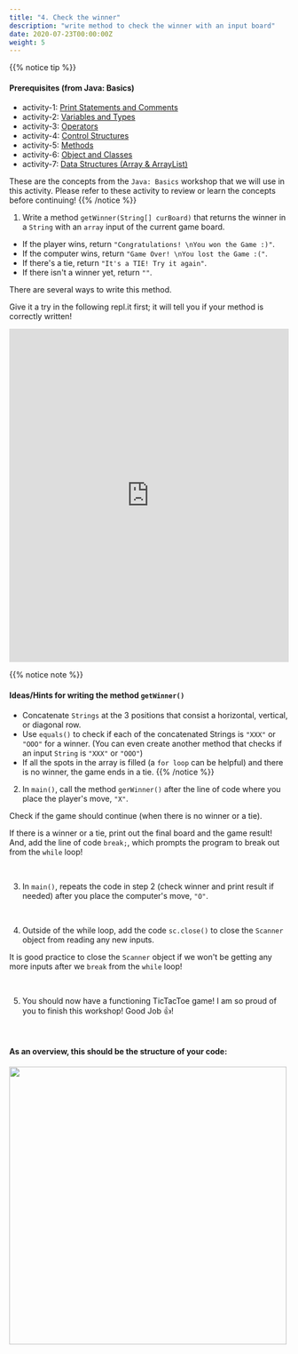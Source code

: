 ```yaml
---
title: "4. Check the winner"
description: "write method to check the winner with an input board"
date: 2020-07-23T00:00:00Z
weight: 5
---
```


{{% notice tip %}}
#### Prerequisites (from Java: Basics) 
- activity-1: <a href="../../java-basics/activity-1" target="_blank">Print Statements and Comments</a>
- activity-2: <a href="../../java-basics/activity-2" target="_blank">Variables and Types</a>
- activity-3: <a href="../../java-basics/activity-3" target="_blank">Operators</a>
- activity-4: <a href="../../java-basics/activity-4" target="_blank">Control Structures</a>
- activity-5: <a href="../../java-basics/activity-5" target="_blank">Methods</a>
- activity-6: <a href="../../java-basics/activity-6" target="_blank">Object and Classes</a>
- activity-7: <a href="../../java-basics/activity-7" target="_blank">Data Structures (Array & ArrayList)</a>

These are the concepts from the `Java: Basics` workshop that we will use in this activity. Please refer to these activity to review or learn the concepts before continuing!
{{% /notice %}}

1. Write a method `getWinner(String[] curBoard)` that returns the winner in a `String` with an `array` input of the current game board. 

- If the player wins, return `"Congratulations! \nYou won the Game :)"`.
- If the computer wins, return `"Game Over! \nYou lost the Game :("`.
- If there's a tie, return `"It's a TIE! Try it again"`.
- If there isn't a winner yet, return `""`.

There are several ways to write this method. 

Give it a try in the following repl.it first; it will tell you if your method is correctly written!
<iframe height="600px" width="100%" src="https://repl.it/@nuevofoundation/JavaTicTacToegetWinner?lite=true#Winner.java" scrolling="no" frameborder="no" allowtransparency="true" allowfullscreen="true" sandbox="allow-forms allow-pointer-lock allow-popups allow-same-origin allow-scripts allow-modals"></iframe>

{{% notice note %}}
#### Ideas/Hints for writing the method `getWinner()`
- Concatenate `Strings` at the 3 positions that consist a horizontal, vertical, or diagonal row.
- Use `equals()` to check if each of the concatenated Strings is `"XXX"` or `"OOO"` for a winner. (You can even create another method that checks if an input `String` is `"XXX"` or `"OOO"`)
- If all the spots in the array is filled (a `for loop` can be helpful) and there is no winner, the game ends in a tie.
{{% /notice %}}

2. In `main()`, call the method `gerWinner()` after the line of code where you place the player's move, `"X"`. 

Check if the game should continue (when there is no winner or a tie). 

If there is a winner or a tie, print out the final board and the game result! And, add the line of code `break;`, which prompts the program to break out from the `while` loop!

</br>

3. In `main()`, repeats the code in step 2 (check winner and print result if needed) after you place the computer's move, `"O"`.

</br>

4. Outside of the while loop, add the code `sc.close()` to close the `Scanner` object from reading any new inputs. 

It is good practice to close the `Scanner` object if we won't be getting any more inputs after we `break` from the `while` loop!

</br>

5. You should now have a functioning TicTacToe game! I am so proud of you to finish this workshop! Good Job 👍!

</br>

#### As an overview, this should be the structure of your code:
<img src="../images/code.png" height="500"/> 
